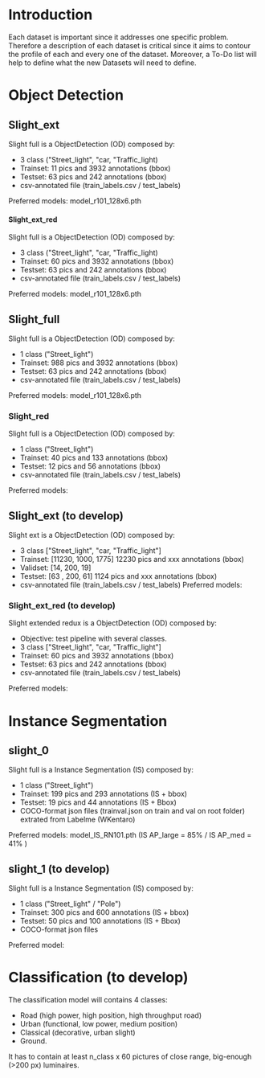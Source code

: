 # Introduction 

Each dataset is important since it addresses one specific problem. Therefore a description of each dataset is critical since it aims to contour the profile of each and every one of the dataset. Moreover, a To-Do list will help to define what the new Datasets will need to define. 

# Object Detection 
## Slight_ext
Slight full is a ObjectDetection (OD) composed by:
- 3 class ("Street_light", "car, "Traffic_light)
- Trainset: 11 pics and 3932 annotations (bbox)
- Testset: 63 pics and 242 annotations (bbox)
- csv-annotated file (train_labels.csv / test_labels)

Preferred models: model_r101_128x6.pth

#### Slight_ext_red
Slight full is a ObjectDetection (OD) composed by:
- 3 class ("Street_light", "car, "Traffic_light)
- Trainset: 60 pics and 3932 annotations (bbox)
- Testset: 63 pics and 242 annotations (bbox)
- csv-annotated file (train_labels.csv / test_labels)

Preferred models: model_r101_128x6.pth

## Slight_full
Slight full is a ObjectDetection (OD) composed by:
- 1 class ("Street_light")
- Trainset: 988 pics and 3932 annotations (bbox)
- Testset: 63 pics and 242 annotations (bbox)
- csv-annotated file (train_labels.csv / test_labels)

Preferred models: model_r101_128x6.pth

### Slight_red
Slight full is a ObjectDetection (OD) composed by:
- 1 class ("Street_light")
- Trainset: 40 pics and 133 annotations (bbox)
- Testset: 12 pics and 56 annotations (bbox)
- csv-annotated file (train_labels.csv / test_labels)

Preferred models: 

## Slight_ext (to develop)
Slight ext is a ObjectDetection (OD) composed by:
- 3 class ["Street_light", "car, "Traffic_light"]
- Trainset: [11230, 1000, 1775] 12230 pics and xxx  annotations (bbox)
- Validset: [14, 200, 19] 
- Testset: [63 , 200, 61] 1124 pics and xxx annotations (bbox)
- csv-annotated file (train_labels.csv / test_labels)
Preferred models: 

### Slight_ext_red (to develop)
Slight extended redux is a ObjectDetection (OD) composed by:
- Objective: test pipeline with several classes. 
- 3 class ["Street_light", "car, "Traffic_light"]
- Trainset: 60 pics and 3932 annotations (bbox)
- Testset: 63 pics and 242 annotations (bbox)
- csv-annotated file (train_labels.csv / test_labels)

Preferred models: 

# Instance Segmentation
## slight_0
Slight full is a Instance Segmentation (IS) composed by:
- 1 class ("Street_light")
- Trainset: 199 pics and 293 annotations (IS + bbox)
- Testset: 19 pics and 44 annotations (IS + Bbox)
- COCO-format json files (trainval.json on train and val on root folder) extrated from Labelme (WKentaro)

Preferred models: model_IS_RN101.pth (IS AP_large = 85% / IS AP_med = 41% )


## slight_1 (to develop)
Slight full is a Instance Segmentation (IS) composed by:
- 1 class ("Street_light" / "Pole")
- Trainset: 300 pics and 600 annotations (IS + bbox)
- Testset: 50 pics and 100 annotations (IS + Bbox)
- COCO-format json files

Preferred model: 

# Classification (to develop)
The classification model will contains 4 classes:
- Road (high power, high position, high throughput road)
- Urban (functional, low power, medium position)
- Classical (decorative, urban slight)
- Ground.

It has to contain at least n_class x 60 pictures of close range, big-enough (>200 px) luminaires. 


